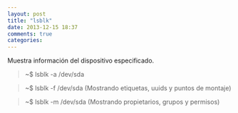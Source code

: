 ```yaml
---
layout: post
title: "lsblk"
date: 2013-12-15 18:37
comments: true
categories: 
---
```

Muestra información del dispositivo especificado.

>~$ lsblk -a /dev/sda

>~$ lsblk -f /dev/sda (Mostrando etiquetas, uuids y puntos de montaje)

>~$ lsblk -m /dev/sda (Mostrando propietarios, grupos y permisos)

